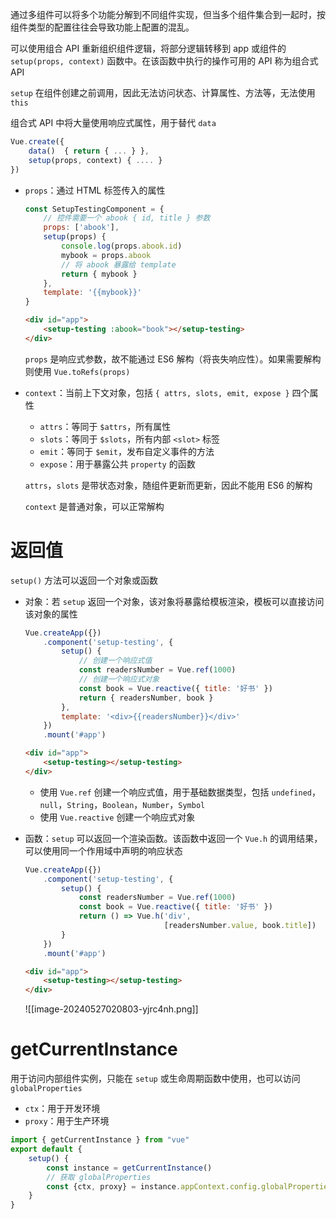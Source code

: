 通过多组件可以将多个功能分解到不同组件实现，但当多个组件集合到一起时，按组件类型的配置往往会导致功能上配置的混乱。

可以使用组合 API 重新组织组件逻辑，将部分逻辑转移到 app 或组件的 `setup(props, context)` 函数中。在该函数中执行的操作可用的 API 称为组合式 API

`setup` 在组件创建之前调用，因此无法访问状态、计算属性、方法等，无法使用 `this`

组合式 API 中将大量使用<span data-type="text" parent-style="color: var(--b3-card-info-color);background-color: var(--b3-card-info-background);">响应式属性</span>，用于替代 `data`

```js
Vue.create({
    data()  { return { ... } },
    setup(props, context) { .... }
})
```

* `props`：通过 HTML 标签传入的属性

  ```js
  const SetupTestingComponent = {
      // 控件需要一个 abook { id, title } 参数
      props: ['abook'],
      setup(props) {
          console.log(props.abook.id)
          mybook = props.abook
          // 将 abook 暴露给 template
          return { mybook }
      },
      template: '{{mybook}}'
  }
  ```

  ```html
  <div id="app">
      <setup-testing :abook="book"></setup-testing>
  </div>
  ```

  `props` 是响应式参数，故不能通过 ES6 解构（将丧失响应性）。如果需要解构则使用 `Vue.toRefs(props)`
* `context`：当前上下文对象，包括 `{ attrs, slots, emit, expose }` 四个属性

  * `attrs`：等同于 `$attrs`，所有属性
  * `slots`：等同于 `$slots`，所有内部 `<slot>` 标签
  * `emit`：等同于 `$emit`，发布自定义事件的方法
  * `expose`：用于暴露公共 `property` 的函数

  `attrs`，`slots` 是带状态对象，随组件更新而更新，因此不能用 ES6 的解构

  `context` 是普通对象，可以正常解构

# 返回值

`setup()` 方法可以返回一个对象或函数

* 对象：若 `setup` 返回一个对象，该对象将暴露给模板渲染，模板可以直接访问该对象的属性

  ```js
  Vue.createApp({})
      .component('setup-testing', {
          setup() {
              // 创建一个响应式值
              const readersNumber = Vue.ref(1000)
              // 创建一个响应式对象
              const book = Vue.reactive({ title: '好书' })
              return { readersNumber, book }
          },
          template: '<div>{{readersNumber}}</div>'
      })
      .mount('#app')
  ```

  ```html
  <div id="app">
      <setup-testing></setup-testing>
  </div>
  ```

  * 使用 `Vue.ref` 创建一个响应式值，用于基础数据类型，包括 `undefined`，`null`，`String`，`Boolean`，`Number`，`Symbol`
  * 使用 `Vue.reactive` 创建一个响应式对象
* 函数：`setup` 可以返回一个渲染函数。该函数中返回一个 `Vue.h` 的调用结果，可以使用同一个作用域中声明的响应状态

  ```js
  Vue.createApp({})
      .component('setup-testing', {
          setup() {
              const readersNumber = Vue.ref(1000)
              const book = Vue.reactive({ title: '好书' })
              return () => Vue.h('div', 
                                 [readersNumber.value, book.title])
          }
      })
      .mount('#app')
  ```

  ```html
  <div id="app">
      <setup-testing></setup-testing>
  </div>
  ```

  ![[image-20240527020803-yjrc4nh.png]]

# getCurrentInstance

用于访问内部组件实例，只能在 `setup` 或生命周期函数中使用，也可以访问 `globalProperties`
- `ctx`：用于开发环境
- `proxy`：用于生产环境

```js
import { getCurrentInstance } from "vue"
export default {
    setup() {
        const instance = getCurrentInstance()
        // 获取 globalProperties
        const {ctx, proxy} = instance.appContext.config.globalProperties;
    }
}
```